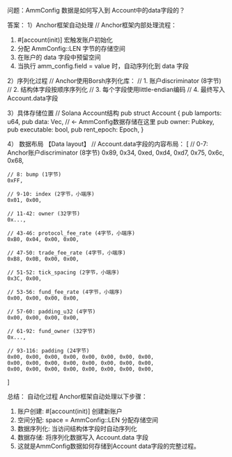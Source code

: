 问题：AmmConfig 数据是如何写入到 Account中的data字段的？ 

答案：
1）Anchor框架自动处理
// Anchor框架内部处理流程：
1. #[account(init)] 宏触发账户初始化
2. 分配 AmmConfig::LEN 字节的存储空间
3. 在账户的 data 字段中预留空间
4. 当执行 amm_config.field = value 时，自动序列化到 data 字段

2）序列化过程
// Anchor使用Borsh序列化库：
// 1. 账户discriminator (8字节)
// 2. 结构体字段按顺序序列化
// 3. 每个字段使用little-endian编码
// 4. 最终写入Account.data字段

3）具体存储位置
// Solana Account结构
pub struct Account {
    pub lamports: u64,
    pub data: Vec<u8>,        // ← AmmConfig数据存储在这里
    pub owner: Pubkey,
    pub executable: bool,
    pub rent_epoch: Epoch,
}

4） 数据布局 【Data layout】
// Account.data字段的内容布局：
[
    // 0-7: Anchor账户discriminator (8字节)
    0x89, 0x34, 0xed, 0xd4, 0xd7, 0x75, 0x6c, 0x68,
    
    // 8: bump (1字节)
    0xFF,
    
    // 9-10: index (2字节，小端序)
    0x01, 0x00,
    
    // 11-42: owner (32字节)
    0x...,
    
    // 43-46: protocol_fee_rate (4字节，小端序)
    0xB0, 0x04, 0x00, 0x00,
    
    // 47-50: trade_fee_rate (4字节，小端序)
    0xB8, 0x0B, 0x00, 0x00,
    
    // 51-52: tick_spacing (2字节，小端序)
    0x3C, 0x00,
    
    // 53-56: fund_fee_rate (4字节，小端序)
    0x00, 0x00, 0x00, 0x00,
    
    // 57-60: padding_u32 (4字节)
    0x00, 0x00, 0x00, 0x00,
    
    // 61-92: fund_owner (32字节)
    0x...,
    
    // 93-116: padding (24字节)
    0x00, 0x00, 0x00, 0x00, 0x00, 0x00, 0x00, 0x00,
    0x00, 0x00, 0x00, 0x00, 0x00, 0x00, 0x00, 0x00,
    0x00, 0x00, 0x00, 0x00, 0x00, 0x00, 0x00, 0x00,
]


总结： 自动化过程
Anchor框架自动处理以下步骤：
1. 账户创建: #[account(init)] 创建新账户
2. 空间分配: space = AmmConfig::LEN 分配存储空间
3. 数据序列化: 当访问结构体字段时自动序列化
4. 数据存储: 将序列化数据写入 Account.data 字段
5. 这就是AmmConfig数据如何存储到Account data字段的完整过程。


